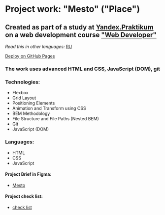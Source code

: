# Project work: "Mesto" ("Place")

## Created as part of a study at [Yandex.Praktikum](https://praktikum.yandex.com/) on a web development course ["Web Developer"](https://practicum.yandex.com/web/)

*Read this in other languages:* [RU](https://github.com/MelnikovAleksei/mesto/blob/master/README.md)

[Deploy on GitHub Pages](https://melnikovaleksei.github.io/mesto/index)

### The work uses advanced HTML and CSS, JavaScript (DOM), git

### Technologies:
* Flexbox
* Grid Layout
* Positioning Elements
* Animation and Transform using CSS
* BEM Methodology
* File Structure and File Paths (Nested BEM)
* Git
* JavaScript (DOM)

### Languages:
* HTML
* CSS
* JavaScript

#### Project Brief in Figma:
* [Mesto](https://drive.google.com/file/d/13X4b5SM0zAXjAl7buGuD5RcvNTK6XUhI/view?usp=sharing)

#### Project check list:
* [check list](https://code.s3.yandex.net/web-developer/checklists/new-program/checklist-4/index.html)
